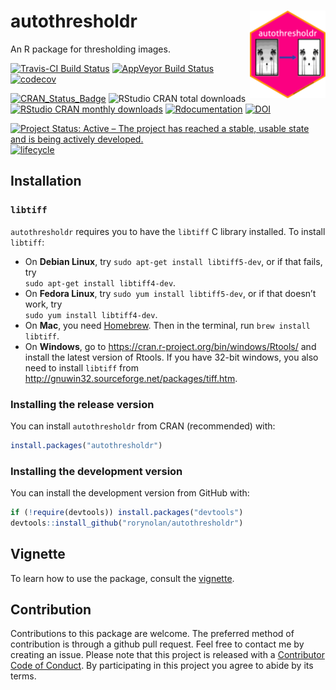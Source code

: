 
# autothresholdr <img src="man/figures/logo.png" align="right" height=140/>

An R package for thresholding images.

[![Travis-CI Build
Status](https://travis-ci.org/rorynolan/autothresholdr.svg?branch=master)](https://travis-ci.org/rorynolan/autothresholdr)
[![AppVeyor Build
Status](https://ci.appveyor.com/api/projects/status/github/rorynolan/autothresholdr?branch=master&svg=true)](https://ci.appveyor.com/project/rorynolan/autothresholdr)
[![codecov](https://codecov.io/gh/rorynolan/autothresholdr/branch/master/graph/badge.svg)](https://codecov.io/gh/rorynolan/autothresholdr)

[![CRAN\_Status\_Badge](http://www.r-pkg.org/badges/version/autothresholdr)](https://cran.r-project.org/package=autothresholdr)
![RStudio CRAN total
downloads](http://cranlogs.r-pkg.org/badges/grand-total/autothresholdr)
[![RStudio CRAN monthly
downloads](http://cranlogs.r-pkg.org/badges/autothresholdr)](http://cran.rstudio.com/web/packages/autothresholdr/index.html)
[![Rdocumentation](http://www.rdocumentation.org/badges/version/autothresholdr)](http://www.rdocumentation.org/packages/autothresholdr)
[![DOI](https://zenodo.org/badge/72632397.svg)](https://zenodo.org/badge/latestdoi/72632397)

[![Project Status: Active – The project has reached a stable, usable
state and is being actively
developed.](http://www.repostatus.org/badges/latest/active.svg)](http://www.repostatus.org/#active)
[![lifecycle](https://img.shields.io/badge/lifecycle-stable-brightgreen.svg)](https://www.tidyverse.org/lifecycle/#stable)

## Installation

### `libtiff`

`autothresholdr` requires you to have the `libtiff` C library installed.
To install `libtiff`:

  - On **Debian Linux**, try `sudo apt-get install libtiff5-dev`, or if
    that fails, try  
    `sudo apt-get install libtiff4-dev`.
  - On **Fedora Linux**, try `sudo yum install libtiff5-dev`, or if that
    doesn’t work, try  
    `sudo yum install libtiff4-dev`.
  - On **Mac**, you need [Homebrew](https://brew.sh/). Then in the
    terminal, run `brew install libtiff`.
  - On **Windows**, go to
    <https://cran.r-project.org/bin/windows/Rtools/> and install the
    latest version of Rtools. If you have 32-bit windows, you also need
    to install `libtiff` from
    <http://gnuwin32.sourceforge.net/packages/tiff.htm>.

### Installing the release version

You can install `autothresholdr` from CRAN (recommended) with:

``` r
install.packages("autothresholdr")
```

### Installing the development version

You can install the development version from GitHub with:

``` r
if (!require(devtools)) install.packages("devtools")
devtools::install_github("rorynolan/autothresholdr")
```

## Vignette

To learn how to use the package, consult the
[vignette](https://cran.r-project.org/web/packages/autothresholdr/vignettes/autothresholdr.html).

## Contribution

Contributions to this package are welcome. The preferred method of
contribution is through a github pull request. Feel free to contact me
by creating an issue. Please note that this project is released with a
[Contributor Code of Conduct](CONDUCT.md). By participating in this
project you agree to abide by its terms.
